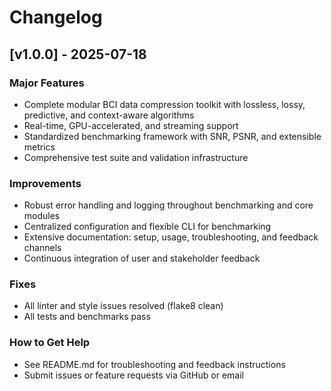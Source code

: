 # Changelog

## [v1.0.0] - 2025-07-18

### Major Features
- Complete modular BCI data compression toolkit with lossless, lossy, predictive, and context-aware algorithms
- Real-time, GPU-accelerated, and streaming support
- Standardized benchmarking framework with SNR, PSNR, and extensible metrics
- Comprehensive test suite and validation infrastructure

### Improvements
- Robust error handling and logging throughout benchmarking and core modules
- Centralized configuration and flexible CLI for benchmarking
- Extensive documentation: setup, usage, troubleshooting, and feedback channels
- Continuous integration of user and stakeholder feedback

### Fixes
- All linter and style issues resolved (flake8 clean)
- All tests and benchmarks pass

### How to Get Help
- See README.md for troubleshooting and feedback instructions
- Submit issues or feature requests via GitHub or email
